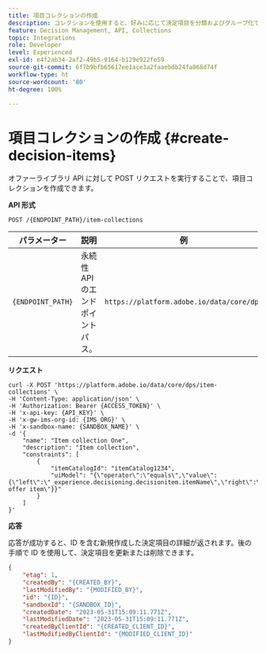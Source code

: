 ```yaml
---
title: 項目コレクションの作成
description: コレクションを使用すると、好みに応じて決定項目を分類およびグループ化できます。
feature: Decision Management, API, Collections
topic: Integrations
role: Developer
level: Experienced
exl-id: e4f2ab34-2af2-49b5-9164-b129e922fe59
source-git-commit: 6f7b9bfb65617ee1ace3a2faaebdb24fa068d74f
workflow-type: ht
source-wordcount: '80'
ht-degree: 100%

---
```


# 項目コレクションの作成 {#create-decision-items}

オファーライブラリ API に対して POST リクエストを実行することで、項目コレクションを作成できます。

**API 形式**

```http
POST /{ENDPOINT_PATH}/item-collections
```

| パラメーター | 説明 | 例 |
| --------- | ----------- | ------- |
| `{ENDPOINT_PATH}` | 永続性 API のエンドポイントパス。 | `https://platform.adobe.io/data/core/dps` |

**リクエスト**

```shell
curl -X POST 'https://platform.adobe.io/data/core/dps/item-collections' \
-H 'Content-Type: application/json' \
-H 'Authorization: Bearer {ACCESS_TOKEN}' \
-H 'x-api-key: {API_KEY}' \
-H 'x-gw-ims-org-id: {IMS_ORG}' \
-H 'x-sandbox-name: {SANDBOX_NAME}' \
-d '{     
    "name": "Item collection One",
    "description": "Item collection",
    "constraints": [
        {
            "itemCatalogId": "itemCatalog1234",
            "uiModel": "{\"operator\":\"equals\",\"value\":{\"left\":\"_experience.decisioning.decisionitem.itemName\",\"right\":\"Some offer item\"}}"
        }
    ]
}'
```

**応答**

応答が成功すると、ID を含む新規作成した決定項目の詳細が返されます。後の手順で ID を使用して、決定項目を更新または削除できます。

```json
{
    "etag": 1,
    "createdBy": "{CREATED_BY}",
    "lastModifiedBy": "{MODIFIED_BY}",
    "id": "{ID}",
    "sandboxId": "{SANDBOX_ID}",
    "createdDate": "2023-05-31T15:09:11.771Z",
    "lastModifiedDate": "2023-05-31T15:09:11.771Z",
    "createdByClientId": "{CREATED_CLIENT_ID}",
    "lastModifiedByClientId": "{MODIFIED_CLIENT_ID}"
}
```
